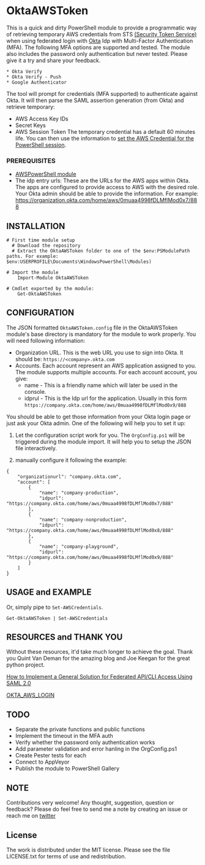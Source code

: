 # OktaAWSToken
This is a quick and dirty PowerShell module to provide a programmatic way of retrieving temporary AWS credentials from STS [(Security Token Service)](http://docs.aws.amazon.com/STS/latest/APIReference/Welcome.html) when using federated login with [Okta](https://www.okta.com/) Idp with Multi-Factor Authentication (MFA). The following MFA options are supported and tested. The module also includes the password only authentication but never tested. Please give it a try and share your feedback.

    * Okta Verify
    * Okta Verify - Push
    * Google Authenticator

The tool will prompt for credentials (MFA supported) to authenticate against Okta. It will then parse the SAML assertion generation (from Okta) and retrieve temporary:
  * AWS Access Key IDs
  * Secret Keys
  * AWS Session Token
The temporary credential has a default 60 minutes life. You can then use the information to [set the AWS Credential for the PowerShell session](http://docs.aws.amazon.com/powershell/latest/userguide/specifying-your-aws-credentials.html).


### PREREQUISITES
* [AWSPowerShell module](https://aws.amazon.com/powershell/)
* The idp entry urls: These are the URLs for the AWS apps within Okta. The apps are configured to provide access to AWS with the desired role. Your Okta admin should be able to provide the information. For example: https://organization.okta.com/home/aws/0muaa4998fDLMflMod0x7/888


## INSTALLATION
```
# First time module setup
  # Download the repository
  # Extract the OktaAWSToken folder to one of the $env:PSModulePath paths. For example: $env:USERPROFILE\Documents\WindowsPowerShell\Modules)

# Import the module
    Import-Module OktaAWSToken

# Cmdlet exported by the module:
    Get-OktaAWSToken
```

## CONFIGURATION
The JSON formatted `OktaAWSToken.config` file in the  OktaAWSToken module's base directory is mandatory for the module to work properly. You will need following information:

* Organization URL. This is the web URL you use to sign into Okta. It should be: `https://<company>.okta.com`
* Accounts. Each account represent an AWS application assigned to you. The module supports multiple accounts. For each account account, you give:
    * name - This is a friendly name which will later be used in the console.
    * idprul - This is the Idp url for the application. Usually in this form `https://company.okta.com/home/aws/0muaa4998fDLMflMod0x9/888`

You should be able to get those information from your Okta login page or just ask your Okta admin. One of the following will help you to set it up:

1. Let the configuration script work for you. The `OrgConfig.ps1` will be triggered during the module import. It will help you to setup the JSON file interactively.

2. manually configure it following the example:
```
{
    "organizationurl": "company.okta.com",
    "account": [
        {
            "name": "company-production",
            "idpurl": "https://company.okta.com/home/aws/0muaa4998fDLMflMod0x7/888"
        },
        {
            "name": "company-nonproduction",
            "idpurl": "https://company.okta.com/home/aws/0muaa4998fDLMflMod0x8/888"
        },
        {
            "name": "company-playground",
            "idpurl": "https://company.okta.com/home/aws/0muaa4998fDLMflMod0x9/888"
        }
    ]
}
```

## USAGE and EXAMPLE



Or, simply pipe to `Set-AWSCredentials`.
```
Get-OktaAWSToken | Set-AWSCredentials
```

## RESOURCES and THANK YOU
Without these resources, it'd take much longer to achieve the goal. Thank you Quint Van Deman for the amazing blog and Joe Keegan for the great python project.

[How to Implement a General Solution for Federated API/CLI Access Using SAML 2.0](https://aws.amazon.com/blogs/security/how-to-implement-a-general-solution-for-federated-apicli-access-using-saml-2-0/)

[OKTA_AWS_LOGIN](https://github.com/nimbusscale/okta_aws_login)

## TODO
* Separate the private functions and public functions
* Implement the timeout in the MFA auth
* Verify whether the password only authentication works
* Add parameter validation and error hanling in the OrgConfig.ps1
* Create Pester tests for each
* Connect to AppVeyor
* Publish the module to PowerShell Gallery

## NOTE
Contributions very welcome! Any thought, suggestion, question or feedback? Please do feel free to send me a note by creating an issue or reach me on [twitter](https://twitter.com/CPoweredLion)

## License
The work is distributed under the MIT license. Please see the file LICENSE.txt for terms of use and redistribution.